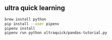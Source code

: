 ## ultra quick learning

```sh
brew install python
pip install --user pipenv
pipenv install
pipenv run python ultraquick/pandas-tutorial.py
```

